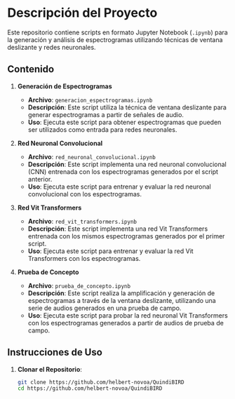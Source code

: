 # Descripción del Proyecto

Este repositorio contiene scripts en formato Jupyter Notebook (`.ipynb`) para la generación y análisis de espectrogramas utilizando técnicas de ventana deslizante y redes neuronales.

## Contenido

1. **Generación de Espectrogramas**
   - **Archivo**: `generacion_espectrogramas.ipynb`
   - **Descripción**: Este script utiliza la técnica de ventana deslizante para generar espectrogramas a partir de señales de audio.
   - **Uso**: Ejecuta este script para obtener espectrogramas que pueden ser utilizados como entrada para redes neuronales.

2. **Red Neuronal Convolucional**
   - **Archivo**: `red_neuronal_convolucional.ipynb`
   - **Descripción**: Este script implementa una red neuronal convolucional (CNN) entrenada con los espectrogramas generados por el script anterior.
   - **Uso**: Ejecuta este script para entrenar y evaluar la red neuronal convolucional con los espectrogramas.

3. **Red Vit Transformers**
   - **Archivo**: `red_vit_transformers.ipynb`
   - **Descripción**: Este script implementa una red Vit Transformers entrenada con los mismos espectrogramas generados por el primer script.
   - **Uso**: Ejecuta este script para entrenar y evaluar la red Vit Transformers con los espectrogramas.

4. **Prueba de Concepto**
   - **Archivo**: `prueba_de_concepto.ipynb`
   - **Descripción**: Este script realiza la amplificación y generación de espectrogramas a través de la ventana deslizante, utilizando una serie de audios generados en una prueba de campo.
   - **Uso**: Ejecuta este script para probar la red neuronal Vit Transformers con los espectrogramas generados a partir de audios de prueba de campo.

## Instrucciones de Uso

1. **Clonar el Repositorio**:
   ```sh
   git clone https://github.com/helbert-novoa/QuindiBIRD
   cd https://github.com/helbert-novoa/QuindiBIRD
